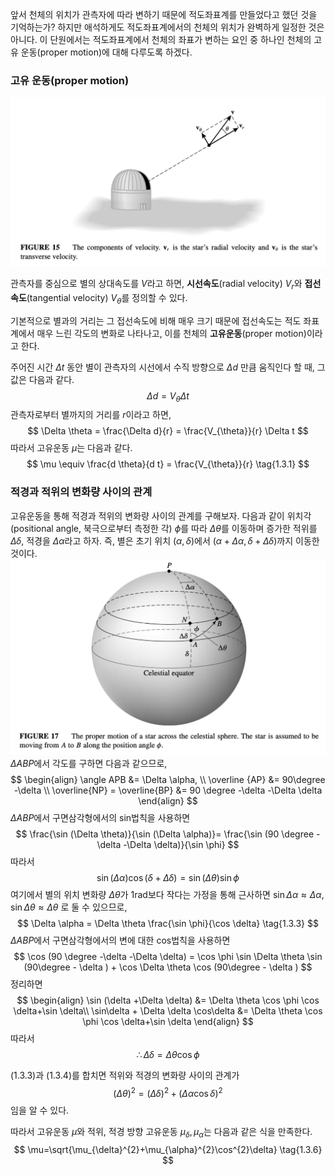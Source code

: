 앞서 천체의 위치가 관측자에 따라 변하기 때문에 적도좌표계를 만들었다고 했던 것을 기억하는가?
하지만 애석하게도 적도좌표계에서의 천체의 위치가 완벽하게 일정한 것은 아니다. 이 단원에서는 적도좌표계에서 천체의 좌표가 변하는 요인 중 하나인 천체의 고유 운동(proper motion)에 대해 다루도록 하겠다.

### 고유 운동(proper motion)

<img src="/assets/images/스크린샷 2023-07-10 오후 8.02.09.png"/>

관측자를 중심으로 별의 상대속도를 $V$라고 하면, **시선속도**(radial velocity) $V_{r}$와 **접선속도**(tangential velocity) $V_{\theta}$를 정의할 수 있다. 

기본적으로 별과의 거리는 그 접선속도에 비해 매우 크기 때문에 접선속도는 적도 좌표계에서 매우 느린 각도의 변화로 나타나고, 이를 천체의 **고유운동**(proper motion)이라고 한다.

주어진 시간 $\Delta t$ 동안 별이 관측자의 시선에서 수직 방향으로 $\Delta d$ 만큼 움직인다 할 때, 그 값은 다음과 같다.
$$
\Delta d = V_{\theta} \Delta t
$$
관측자로부터 별까지의 거리를 $r$이라고 하면,
$$
\Delta \theta = \frac{\Delta d}{r}  = \frac{V_{\theta}}{r}  \Delta t
$$
따라서 고유운동 $\mu$는 다음과 같다.
$$
\mu \equiv \frac{d \theta}{d t} = \frac{V_{\theta}}{r} \tag{1.3.1}
$$


### 적경과 적위의 변화량 사이의 관계

고유운동을 통해 적경과 적위의 변화량 사이의 관계를 구해보자.
다음과 같이 위치각(positional angle, 북극으로부터 측정한 각) $\phi$를 따라 $\Delta \theta$를 이동하며 증가한 적위를 $\Delta \delta$, 적경을 $\Delta \alpha$라고 하자. 즉, 별은 초기 위치 $(\alpha, \delta)$에서 $(\alpha + \Delta \alpha, \delta + \Delta \delta)$까지 이동한 것이다. 
<img src="/assets/images/스크린샷 2023-07-10 오후 8.19.40.png"/>
$\Delta ABP$에서 각도를 구하면 다음과 같으므로,
$$
\begin{align}
\angle APB &= \Delta \alpha, \\
\overline {AP} &= 90\degree -\delta \\
\overline{NP} = \overline{BP} &= 90 \degree -\delta -\Delta \delta
\end{align}
$$
$\Delta ABP$에서 구면삼각형에서의 sin법칙을 사용하면 
$$
\frac{\sin (\Delta \theta)}{\sin (\Delta \alpha)}= \frac{\sin (90 \degree -\delta -\Delta \delta)}{\sin \phi} 
$$
따라서
$$
\sin (\Delta \alpha) \cos (\delta + \Delta \delta)= \sin (\Delta \theta) \sin \phi \tag{1.3.2}
$$
여기에서 별의 위치 변화량 $\Delta \theta$가 $1 \mathrm{rad}$보다 작다는 가정을 통해 근사하면 $\sin \Delta \alpha \approx  \Delta \alpha, \sin \Delta \theta \approx \Delta \theta$ 로 둘 수 있으므로, 
$$ \Delta \alpha = \Delta \theta \frac{\sin \phi}{\cos \delta}  \tag{1.3.3} $$
$\Delta ABP$에서 구면삼각형에서의 변에 대한 cos법칙을 사용하면
$$
\cos (90 \degree -\delta -\Delta \delta) = \cos \phi \sin \Delta \theta \sin (90\degree - \delta ) + \cos \Delta \theta \cos (90\degree - \delta )
$$
정리하면
$$
\begin{align}
\sin (\delta +\Delta \delta) &= \Delta \theta \cos \phi  \cos \delta+\sin  \delta\\
\sin\delta  + \Delta \delta \cos\delta   &= \Delta \theta \cos \phi  \cos \delta+\sin  \delta 
\end{align}
$$
따라서
$$
\therefore \Delta \delta = \Delta \theta \cos\phi \tag{1.3.4}
$$

$(1.3.3)$과 $(1.3.4)$를 합치면 적위와 적경의 변화량 사이의 관계가
$$
(\Delta \theta)^{2}=  (\Delta \delta )^{2}+(\Delta \alpha \cos \delta )^{2} \tag{1.3.5}
$$
임을 알 수 있다.  

따라서 고유운동 $\mu$와 적위, 적경 방향 고유운동 $\mu_{\delta}, \mu_\alpha$는 다음과 같은 식을 만족한다.
$$
\mu=\sqrt{\mu_{\delta}^{2}+\mu_{\alpha}^{2}\cos^{2}\delta} \tag{1.3.6}
$$